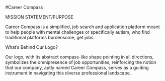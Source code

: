 #Career Compass

MISSION STATEMENT/PURPOSE

Career Compass is a simplified, job search and application platform meant to help people with mental challenges or specifically autism, who find traditional platforms burdensome, get jobs.

What’s Behind Our Logo?

Our logo, with its abstract compass-like shape pointing in all directions, symbolizes the omnipresence of job opportunities, reinforcing the notion that our company, aptly named Career Compass, serves as a guiding instrument in navigating this diverse professional landscape.

